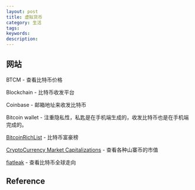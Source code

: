 ```yaml
---
layout: post
title: 虚拟货币
category: 生活
tags: 
keywords: 
description: 
---
```



##  网站

BTCM - 查看比特币价格

Blockchain - 比特币收发平台

Coinbase - 邮箱地址来收发比特币

Bitcoin wallet - 注重隐私性，私匙是在手机端生成的，收发比特币也是在手机端完成的。

[BitcoinRichList](http://bitcoinrichlist.com/top100) - 比特币富豪榜

[CryptoCurrency Market Capitalizations](http://coinmarketcap.com/) - 查看各种山寨币的市值

[fiatleak](http://fiatleak.com/) - 查看比特币全球走向

## Reference
